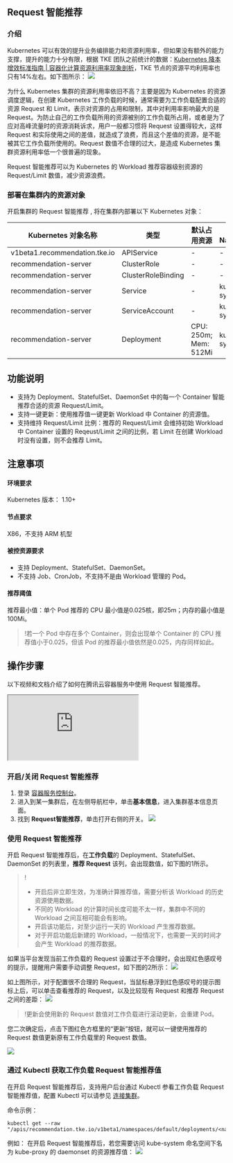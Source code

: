 
## Request 智能推荐


### 介绍

Kubernetes 可以有效的提升业务编排能力和资源利用率，但如果没有额外的能力支撑，提升的能力十分有限，根据 TKE 团队之前统计的数据：[Kubernetes 降本增效标准指南 | 容器化计算资源利用率现象剖析](https://mp.weixin.qq.com/s/8sHsI1pVm-1RX5w1F3uWPg)，TKE 节点的资源平均利用率也只有14%左右。如下图所示：
![](https://main.qcloudimg.com/raw/b0a71f06a0aba33be0df9fc2a7e772bf.png)


为什么 Kubernetes 集群的资源利用率依旧不高？主要是因为 Kubernetes 的资源调度逻辑，在创建 Kubernetes 工作负载的时候，通常需要为工作负载配置合适的资源 Request 和 Limit，表示对资源的占用和限制，其中对利用率影响最大的是 Request。为防止自己的工作负载所用的资源被别的工作负载所占用，或者是为了应对高峰流量时的资源消耗诉求，用户一般都习惯将 Request 设置得较大，这样 Request 和实际使用之间的差值，就造成了浪费，而且这个差值的资源，是不能被其它工作负载所使用的。Request 数值不合理的过大，是造成 Kubernetes 集群资源利用率低一个很普遍的现象。

Request 智能推荐可以为 Kubernetes 的 Workload 推荐容器级别资源的 Request/Limit 数值，减少资源浪费。

### 部署在集群内的资源对象

开启集群的 Request 智能推荐 , 将在集群内部署以下 Kubernetes 对象：

| Kubernetes 对象名称           | 类型               | 默认占用资源          | 所属 Namespaces |
| ----------------------------- | ------------------ | --------------------- | --------------- |
| v1beta1.recommendation.tke.io | APIService         | -                    | -               |
| recommendation-server         | ClusterRole        | -                     |-              |
| recommendation-server         | ClusterRoleBinding |-                     | -               |
| recommendation-server         | Service            | -                    | kube-system     |
| recommendation-server         | ServiceAccount     | -                     | kube-system     |
| recommendation-server         | Deployment         | CPU: 250m; Mem: 512Mi | kube-system     |


## 功能说明

  - 支持为 Deployment、StatefulSet、DaemonSet 中的每一个 Container 智能推荐合适的资源 Request/Limit。
  - 支持一键更新：使用推荐值一键更新 Workload 中 Container 的资源值。
  - 支持维持 Request/Limit 比例：推荐的 Request/Limit 会维持初始 Workload 中 Container 设置的 Reqeust/Limit 之间的比例，若 Limit 在创建 Workload 时没有设置，则不会推荐 Limit。



## 注意事项

#### 环境要求

Kubernetes 版本： 1.10+


#### 节点要求
X86，不支持 ARM 机型

#### 被控资源要求

- 支持 Deployment、StatefulSet、DaemonSet。
- 不支持 Job、CronJob，不支持不是由 Workload 管理的 Pod。

#### 推荐阈值

推荐最小值：单个 Pod 推荐的 CPU 最小值是0.025核，即25m；内存的最小值是100Mi。

>!若一个 Pod 中存在多个 Container，则会出现单个 Container 的 CPU 推荐值小于0.025，但该 Pod 的推荐最小值依然是0.025，内存同样如此。



## 操作步骤

以下视频和文档介绍了如何在腾讯云容器服务中使用 Request 智能推荐。
<div class="doc-video-mod"><iframe src="https://cloud.tencent.com/edu/learning/quick-play/3557-61732?source=gw.doc.media&withPoster=1&notip=1"></iframe></div>

### 开启/关闭 Request 智能推荐

1. 登录 [容器服务控制台](https://console.qcloud.com/tke2)。
2. 进入到某一集群后，在左侧导航栏中，单击**基本信息**，进入集群基本信息页面。
3. 找到 **Request智能推荐**，单击打开右侧的开关。
![](https://main.qcloudimg.com/raw/d793072559e2f8f4f6ce60b93c58930e.png)

### 使用 Request 智能推荐

开启 Request 智能推荐后，在**工作负载**的 Deployment、StatefulSet、DaemonSet 的列表里，**推荐 Request** 该列，会出现数值，如下图的1所示。
>!
> - 开启后非立即生效，为准确计算推荐值，需要分析该 Workload 的历史资源使用数据。
> - 不同的 Workload 的计算时间长度可能不太一样，集群中不同的 Workload 之间互相可能会有影响。
> - 开启该功能后，对至少运行一天的 Workload 产生推荐数据。
> - 对于开启功能后新建的 Workload，一般情况下，也需要一天的时间才会产生 Workload 的推荐数据。

如果当平台发现当前工作负载的 Request 设置过于不合理时，会出现红色感叹号的提示，提醒用户需要手动调整 Request，如下图的2所示：
![](https://main.qcloudimg.com/raw/dac27eba9816bf851fb26ee66365b70e.jpg)

如上图所示，对于配置很不合理的 Request，当鼠标悬浮到红色感叹号的提示图标上后，可以单击查看推荐的 Request，以及比较现有 Request 和推荐 Request 之间的差距：
![](https://main.qcloudimg.com/raw/e48e7c3b3b9ba811ff52af9469a9f90f.png)

>!更新会使用新的 Request 数值对工作负载进行滚动更新，会重建 Pod。

您二次确定后，点击下图红色方框里的“更新”按钮，就可以一键使用推荐的 Request 数值更新原有工作负载里的 Request 数值。

![](https://main.qcloudimg.com/raw/185aca2412fa89c60204a2c9141801af.png)

### 通过 Kubectl 获取工作负载 Request 智能推荐值

在开启 Request 智能推荐后，支持用户后台通过 Kubectl 参看工作负载 Request 智能推荐值，配置 Kubectl 可以请参见 [连接集群](https://cloud.tencent.com/document/product/457/32191)。

命令示例：
```shell
kubectl get --raw "/apis/recommendation.tke.io/v1beta1/namespaces/default/deployments/<name>"
```

例如：
在开启 Request 智能推荐后，若您需要访问 kube-system 命名空间下名为 kube-proxy 的 daemonset 的资源推荐值：
![](https://main.qcloudimg.com/raw/504e5341c7f95319c1615034fabe6664.png)
